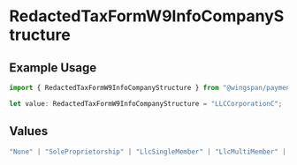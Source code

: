 # RedactedTaxFormW9InfoCompanyStructure

## Example Usage

```typescript
import { RedactedTaxFormW9InfoCompanyStructure } from "@wingspan/payments/sdk/models/shared";

let value: RedactedTaxFormW9InfoCompanyStructure = "LLCCorporationC";
```

## Values

```typescript
"None" | "SoleProprietorship" | "LlcSingleMember" | "LlcMultiMember" | "CorporationS" | "LLCCorporationS" | "LLCCorporationC" | "LLCPartnership" | "CorporationC" | "Partnership"
```